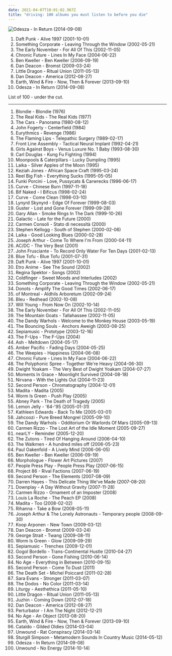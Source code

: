 ```yaml
---
date: 2021-04-07T10:01:02.967Z
title: "driving: 100 albums you must listen to before you die"
---
```

![Odesza - In Return (2014-09-08)](http://coverartarchive.org/release/352ed422-6ff3-45e4-ad0b-60d7111ca67a/8241101268-500.jpg "Odesza - In Return (2014-09-08)")
<ol class="albums">
<li data-cover="http://coverartarchive.org/release/cc85b1de-cf7e-3241-9022-fea31857beab/16360798338-500.jpg" data-tags="electronic, electronica, french, electro, house, live, daft punk" role="button">Daft Punk - Alive 1997 (2001-10-01)</li>
<li data-cover="http://coverartarchive.org/release/2dac1fd4-94ec-390a-985d-c7440c647a99/11024423754-500.jpg" data-tags="piano rock" role="button">Something Corporate - Leaving Through the Window (2002-05-21)</li>
<li data-cover="http://coverartarchive.org/release/3895df67-624a-40ac-b5f7-db66bebff818/11597682469-500.jpg" data-tags="emo, indie rock, indie" role="button">The Early November - For All Of This (2002-11-05)</li>
<li data-cover="http://coverartarchive.org/release/234140bb-6fb4-4672-88a1-a79f2b6b3530/15104527471-500.jpg" data-tags="indie, rock, alternative, alternative rock, indie rock, driving, punk rock, pop punk, game, burnout 3, chronic future, oh dear my face has melted" role="button">Chronic Future - Lines In My Face (2004-06-22)</li>
<li data-cover="https://img.discogs.com/a9-NuRnMchaB4Nxk4oZYnJdkC6o=/fit-in/599x589/filters:strip_icc():format(jpeg):mode_rgb():quality(90)/discogs-images/R-3393470-1328660443.jpeg.jpg" data-tags="indie, rock, indie rock, singer-songwriter" role="button">Ben Kweller - Ben Kweller (2006-09-19)</li>
<li data-cover="http://coverartarchive.org/release/3bb79800-0644-4e8d-8274-0775a74de3ad/3302404966-500.jpg" data-tags="experimental" role="button">Dan Deacon - Bromst (2009-03-24)</li>
<li data-cover="https://img.discogs.com/SmWzFHMp4iRkXEpAx0Oc-PKF90I=/fit-in/450x453/filters:strip_icc():format(jpeg):mode_rgb():quality(90)/discogs-images/R-3033588-1312713162.jpeg.jpg" data-tags="trip-hop" role="button">Little Dragon - Ritual Union (2011-05-13)</li>
<li data-cover="https://img.discogs.com/SialTdLqfIVngta-WfhyvKRLeMw=/fit-in/600x600/filters:strip_icc():format(jpeg):mode_rgb():quality(90)/discogs-images/R-3826540-1345940532-4427.jpeg.jpg" data-tags="electronica, indie, experimental, indie electronic, epic, driving, intense, eclectic, 10s, baltimore, domino, wham city, builds, kaleidoscopic, dan deacon, wfmu heavily played records, 05-mediocre" role="button">Dan Deacon - America (2012-08-27)</li>
<li data-cover="http://coverartarchive.org/release/e1798dd8-58db-493a-bcec-ea3846ca6188/5116190233-500.jpg" data-tags="soul, funk, melodic, driving, energetic, summer, spiritual, reflection, uplifting, male vocalists, sophisticated, cerebral, summery, earth, celebration, celebratory, exuberant, empowerment, soothing, joyous, bright, theatrical" role="button">Earth, Wind & Fire - Now, Then & Forever (2013-09-10)</li>
<li data-cover="http://coverartarchive.org/release/352ed422-6ff3-45e4-ad0b-60d7111ca67a/8241101268-500.jpg" data-tags="electronic, electronica, indie electronic, driving, energetic, summer, confident, hypnotic, light, summery, slick, stylish, lively, day driving, boisterous, hanging out, 1 raz" role="button">Odesza - In Return (2014-09-08)</li>
</ol>
List of 100 - under the cut.
<!-- more -->

_________________

<ol class="albums">
<li data-cover="https://img.discogs.com/TTbl36u_Wg-E_n456nlMIIH-IZk=/fit-in/539x524/filters:strip_icc():format(jpeg):mode_rgb():quality(90)/discogs-images/R-5206907-1387464553-4020.jpeg.jpg" data-tags="new wave, female vocalists" role="button">
Blondie - Blondie (1976)
</li>
<li data-cover="https://img.discogs.com/9zG8vaAuIJzS6sB9WhErPbwIPOA=/fit-in/600x595/filters:strip_icc():format(jpeg):mode_rgb():quality(90)/discogs-images/R-1081082-1480094319-3225.jpeg.jpg" data-tags="classic rock, punk, power pop, driving, energetic, passionate, intense, aggressive, freewheeling, uncompromising, raucous, fun, uplifting, strong, playful, anthemic, powerful, rebellious, rollicking, passion, joyous, humorous, cathartic, bright, motivation, rowdy, messy, american punk, brash, street-smart, hanging out, rambunctious, bravado, extroverted, tough, iveldie best of 1977" role="button">
The Real Kids - The Real Kids (1977)
</li>
<li data-cover="http://coverartarchive.org/release/7e5f45e4-f449-4329-97c9-ca364cd89fbd/5449314458-500.jpg" data-tags="80s, new wave" role="button">
The Cars - Panorama (1980-08-12)
</li>
<li data-cover="https://via.placeholder.com/450" data-tags="classic rock" role="button">
John Fogerty - Centerfield (1984)
</li>
<li data-cover="http://coverartarchive.org/release/5611b3b5-28ab-3ff1-adb0-187bba7567b3/22896262801-500.jpg" data-tags="80s, new wave, pop" role="button">
Eurythmics - Revenge (1986)
</li>
<li data-cover="http://coverartarchive.org/release/6aeb6734-4a65-4efd-86da-b6da33bf8f0c/13921894639-500.jpg" data-tags="rock, 80s, alternative, alternative rock, restless" role="button">
The Flaming Lips - Telepathic Surgery (1989-02-17)
</li>
<li data-cover="http://coverartarchive.org/release/b6416c39-19d4-3a82-bb78-f422b864d45c/2331370971-500.jpg" data-tags="industrial" role="button">
Front Line Assembly - Tactical Neural Implant (1992-04-21)
</li>
<li data-cover="http://coverartarchive.org/release/8a4781c1-2032-4897-a21c-037f4b4ff689/13364636275-500.jpg" data-tags="post-hardcore, 90s" role="button">
Girls Against Boys - Venus Luxure No. 1 Baby (1993-08-30)
</li>
<li data-cover="https://img.discogs.com/3lpyDWjqWWsui9IKG-zFVMbmbD4=/fit-in/499x500/filters:strip_icc():format(jpeg):mode_rgb():quality(90)/discogs-images/R-1334978-1287508806.jpeg.jpg" data-tags="disco, funk" role="button">
Carl Douglas - Kung Fu Fighting (1994)
</li>
<li data-cover="https://img.discogs.com/-ZYspS-qfNWyE-pI3hTgoY_v1Uo=/fit-in/600x606/filters:strip_icc():format(jpeg):mode_rgb():quality(90)/discogs-images/R-2534229-1600886937-4620.jpeg.jpg" data-tags="my favs" role="button">
Moonpools & Caterpillars - Lucky Dumpling (1995)
</li>
<li data-cover="http://coverartarchive.org/release/3d3df7f0-fc34-4d03-9f86-946026001551/18280945774-500.jpg" data-tags="trip-hop, experimental, psychedelic" role="button">
Laika - Silver Apples of the Moon (1995)
</li>
<li data-cover="https://img.discogs.com/HwiLYCSTMn4o0E20DfK1FJC8qdI=/fit-in/600x594/filters:strip_icc():format(jpeg):mode_rgb():quality(90)/discogs-images/R-2454441-1284968060.jpeg.jpg" data-tags="funk" role="button">
Keziah Jones - African Space Craft (1995-03-24)
</li>
<li data-cover="http://coverartarchive.org/release/7237af3e-56ec-4b3d-9f90-89cf40b273ab/17552180567-500.jpg" data-tags="ska, ska punk" role="button">
Reel Big Fish - Everything Sucks (1995-05-05)
</li>
<li data-cover="http://coverartarchive.org/release/adf858c9-0a5b-46fd-9cb7-c38e7dd830cd/10315033497-500.jpg" data-tags="downtempo, ninja tune" role="button">
Funki Porcini - Love, Pussycats & Carwrecks (1996-06-17)
</li>
<li data-cover="http://coverartarchive.org/release/18711392-6de1-4aff-9f76-7e63f5726423/23767760876-500.jpg" data-tags="shoegaze, good cd" role="button">
Curve - Chinese Burn (1997-11-18)
</li>
<li data-cover="http://coverartarchive.org/release/6f47e641-aa91-4a9d-af30-82d83514889b/9710682175-500.jpg" data-tags="alternative rock" role="button">
Bif Naked - I Bificus (1998-02-24)
</li>
<li data-cover="http://coverartarchive.org/release/92b4a8cc-f063-4230-9756-bfd661ceb311/7947429386-500.jpg" data-tags="shoegaze" role="button">
Curve - Come Clean (1998-03-10)
</li>
<li data-cover="https://via.placeholder.com/450" data-tags="southern rock" role="button">
Lynyrd Skynyrd - Edge Of Forever (1999-08-03)
</li>
<li data-cover="https://img.discogs.com/nHTpM2iNFe_ieR9WlIT7WYck7WY=/fit-in/600x595/filters:strip_icc():format(jpeg):mode_rgb():quality(90)/discogs-images/R-7860499-1589151037-6233.jpeg.jpg" data-tags="guster" role="button">
Guster - Lost and Gone Forever (1999-09-28)
</li>
<li data-cover="http://coverartarchive.org/release/c06aedd5-91c0-4e7d-bd62-37f387811147/22501129211-500.jpg" data-tags="country" role="button">
Gary Allan - Smoke Rings In The Dark (1999-10-26)
</li>
<li data-cover="http://coverartarchive.org/release/ce798ecf-4694-48a8-869e-b852d283cd8a/21926102762-500.jpg" data-tags="funk, summer" role="button">
Galactic - Late for the Future (2000)
</li>
<li data-cover="https://img.discogs.com/MHeXUwrk37HLThS3wt7466t8e0s=/fit-in/300x300/filters:strip_icc():format(jpeg):mode_rgb():quality(90)/discogs-images/R-9510569-1481830927-4514.jpeg.jpg" data-tags="rock, female vocalists, italy, musica italiana, italianigdchill" role="button">
Carmen Consoli - Stato di necessità (2000)
</li>
<li data-cover="https://img.discogs.com/xzr6-eHBKJCmll5-Oht0O8YBdYM=/fit-in/200x200/filters:strip_icc():format(jpeg):mode_rgb():quality(90)/discogs-images/R-3420508-1329729084.jpeg.jpg" data-tags="easy listening, driving, acoustic guitar, embarrassing, nice melody" role="button">
Stephen Kellogg - South of Stephen (2000-02-06)
</li>
<li data-cover="http://coverartarchive.org/release/80f877df-0922-4e4b-91d6-d791f375384d/18280985415-500.jpg" data-tags="trip-hop" role="button">
Laika - Good Looking Blues (2000-02-28)
</li>
<li data-cover="https://img.discogs.com/YsYJ1MswHU-DrIt0KyC-Pne63qY=/fit-in/300x300/filters:strip_icc():format(jpeg):mode_rgb():quality(90)/discogs-images/R-3446335-1330708132.jpeg.jpg" data-tags="indie, 20 favorite albums of 2000" role="button">
Joseph Arthur - Come To Where I'm From (2000-04-11)
</li>
<li data-cover="http://coverartarchive.org/release/70c071e9-8d39-42a1-b6f1-ccf992f9216d/1368793994-500.jpg" data-tags="hard rock" role="button">
AC/DC - The Very Best (2001)
</li>
<li data-cover="http://coverartarchive.org/release/d5f20f95-7347-4479-97e4-57046bc24d00/20385600250-500.jpg" data-tags="alternative, rock" role="button">
John Frusciante - To Record Only Water For Ten Days (2001-02-13)
</li>
<li data-cover="https://img.discogs.com/Cky01Q9wxmJ8Rj6MIFiOze-XObY=/fit-in/467x466/filters:strip_icc():format(jpeg):mode_rgb():quality(90)/discogs-images/R-4736572-1373878722-8763.jpeg.jpg" data-tags="usa, driving, american, west coast, american artist, artists who are lastfm users, elektro target, coma, climax, us indie, the music maker society, american bands, american brilliance, west coast sound, american indie, usa artists, us independent, autumn tapes, gling-gling, fondation, us-american, american dream, american singer, west coast underground, west-coast, antropological, atmospheres, usa music, west coast chill, us american, drivingfast, usa underground, bengt, chaotisch holistisch, american vocalists, cruto, amercian band, climat, from fh library 120617, adult swim bump" role="button">
Blue Tofu - Blue Tofu (2001-07-31)
</li>
<li data-cover="http://coverartarchive.org/release/cc85b1de-cf7e-3241-9022-fea31857beab/16360798338-500.jpg" data-tags="electronic, electronica, french, electro, house, live, daft punk" role="button">
Daft Punk - Alive 1997 (2001-10-01)
</li>
<li data-cover="https://img.discogs.com/dps5Bn42ItxNyjxhgZjSaAQqnOs=/fit-in/600x542/filters:strip_icc():format(jpeg):mode_rgb():quality(90)/discogs-images/R-514474-1513535165-8040.jpeg.jpg" data-tags="chillout" role="button">
Etro Anime - See The Sound (2002)
</li>
<li data-cover="http://coverartarchive.org/release/fcb8a3df-61cc-450e-9c9a-fbcfddffae84/16146902869-500.jpg" data-tags="piano, female vocalists" role="button">
Regina Spektor - Songs (2002)
</li>
<li data-cover="https://img.discogs.com/gbKYng8efPjl80xQ3aZPSzCWf40=/fit-in/600x602/filters:strip_icc():format(jpeg):mode_rgb():quality(90)/discogs-images/R-376771-1189761373.jpeg.jpg" data-tags="driving, artists who are lastfm users, elektro target, pixies palace, coma, climax, autumn tapes, gling-gling, fondation, antropological, atmospheres, drivingfast, bengt, chaotisch holistisch, cruto, climat, from fh library 120617, adult swim bump" role="button">
Coldfinger - Sweet Moods and Interludes (2002)
</li>
<li data-cover="http://coverartarchive.org/release/2dac1fd4-94ec-390a-985d-c7440c647a99/11024423754-500.jpg" data-tags="piano rock" role="button">
Something Corporate - Leaving Through the Window (2002-05-21)
</li>
<li data-cover="https://img.discogs.com/1cA3MypwKsN3w3u1d58JrFz3ZFY=/fit-in/600x590/filters:strip_icc():format(jpeg):mode_rgb():quality(90)/discogs-images/R-2300572-1582544842-7845.jpeg.jpg" data-tags="punk rock" role="button">
Donots - Amplify The Good Times (2002-06-17)
</li>
<li data-cover="https://img.discogs.com/0f36ac86c54fe502a205affaefeae52f092904f2/images/spacer.gif" data-tags="indie pop" role="button">
of Montreal - Aldhils Arboretum (2002-09-24)
</li>
<li data-cover="https://img.discogs.com/Zmp-sS15xVVj0jWay4oL947_BHM=/fit-in/500x500/filters:strip_icc():format(jpeg):mode_rgb():quality(90)/discogs-images/R-1069055-1363832035-9482.jpeg.jpg" data-tags="driving, discoverockult, just another folk singer" role="button">
Bleu - Redhead (2002-10-08)
</li>
<li data-cover="http://coverartarchive.org/release/9c9e914a-3bb5-44c4-ad1e-b821a835c553/8940559156-500.jpg" data-tags="will young, uk number one" role="button">
Will Young - From Now On (2002-10-14)
</li>
<li data-cover="http://coverartarchive.org/release/3895df67-624a-40ac-b5f7-db66bebff818/11597682469-500.jpg" data-tags="emo, indie rock, indie" role="button">
The Early November - For All Of This (2002-11-05)
</li>
<li data-cover="http://coverartarchive.org/release/d2a314ab-986e-40af-8cab-04806ab68ce9/7927220552-500.jpg" data-tags="indie" role="button">
The Mountain Goats - Tallahassee (2002-11-05)
</li>
<li data-cover="http://coverartarchive.org/release/3bec09fb-e6fd-47d9-8ddd-3da4ed2d343b/6596301976-500.jpg" data-tags="indie, rock" role="button">
The Dandy Warhols - Welcome to the Monkey House (2003-05-19)
</li>
<li data-cover="http://coverartarchive.org/release/e74f1592-5754-4f17-a32e-371f3b36f808/3374084977-500.jpg" data-tags="punk rock" role="button">
The Bouncing Souls - Anchors Aweigh (2003-08-25)
</li>
<li data-cover="http://coverartarchive.org/release/7699cadb-b69e-4f39-a8a3-3f72487a35db/8018314646-500.jpg" data-tags="danish, denmark, copenhagen, europe, european, skandinavian music, skandinavian" role="button">
Sepiamusic - Prototype (2003-12-16)
</li>
<li data-cover="http://coverartarchive.org/release/9e061614-d6a8-4241-a9f1-455e5b6b7949/9371082074-500.jpg" data-tags="rock, punk, driving, punk rock, game, happy punk, burnout 3" role="button">
The F-Ups - The F-Ups (2004)
</li>
<li data-cover="https://img.discogs.com/cSo9p53NF-1J1og6RCZSykGIP_Q=/fit-in/600x600/filters:strip_icc():format(jpeg):mode_rgb():quality(90)/discogs-images/R-853983-1292698933.jpeg.jpg" data-tags="rock, alternative rock" role="button">
Ash - Meltdown (2004-05-17)
</li>
<li data-cover="https://img.discogs.com/_2T-AP5zvrWQ1wXJ1ztgaxsXAuE=/fit-in/500x500/filters:strip_icc():format(jpeg):mode_rgb():quality(90)/discogs-images/R-2046924-1406744657-7335.jpeg.jpg" data-tags="emo" role="button">
Amber Pacific - Fading Days (2004-05-25)
</li>
<li data-cover="http://coverartarchive.org/release/250bd2dc-a9e8-4c50-9b3d-7863a0efc6d2/3457679280-500.jpg" data-tags="indie" role="button">
The Weepies - Happiness (2004-06-08)
</li>
<li data-cover="http://coverartarchive.org/release/234140bb-6fb4-4672-88a1-a79f2b6b3530/15104527471-500.jpg" data-tags="indie, rock, alternative, alternative rock, indie rock, driving, punk rock, pop punk, game, burnout 3, chronic future, oh dear my face has melted" role="button">
Chronic Future - Lines In My Face (2004-06-22)
</li>
<li data-cover="https://img.discogs.com/E6pbmZw0hjcDDEWK-4cnh59Z1ME=/fit-in/400x400/filters:strip_icc():format(jpeg):mode_rgb():quality(90)/discogs-images/R-768369-1156795800.jpeg.jpg" data-tags="symphonic pop, alternative, rock" role="button">
The Polyphonic Spree - Together We're Heavy (2004-06-30)
</li>
<li data-cover="http://coverartarchive.org/release/b6a051b4-1a1e-4c33-a1e5-0ea6e920a13f/15062499623-500.jpg" data-tags="honky tonk" role="button">
Dwight Yoakam - The Very Best of Dwight Yoakam (2004-07-27)
</li>
<li data-cover="https://via.placeholder.com/450" data-tags="alternative rock, emo" role="button">
Moments In Grace - Moonlight Survived (2004-08-18)
</li>
<li data-cover="http://coverartarchive.org/release/bc38ef5f-de82-4fe7-9646-72feb62e0cca/5930393750-500.jpg" data-tags="grunge" role="button">
Nirvana - With the Lights Out (2004-11-23)
</li>
<li data-cover="http://coverartarchive.org/release/9116916f-8cff-4cfd-ae37-f0d72f38e3ce/20696522059-500.jpg" data-tags="driving, artists who are lastfm users, elektro target, pixies palace, coma, climax, the music maker society, autumn tapes, gling-gling, fondation, antropological, atmospheres, drivingfast, bengt, chaotisch holistisch, cruto, climat, from fh library 120617, adult swim bump" role="button">
Second Person - Chromatography (2004-12-01)
</li>
<li data-cover="https://img.discogs.com/RHxAlGD6JYsqY4Jtb_4syeuAASk=/fit-in/600x600/filters:strip_icc():format(jpeg):mode_rgb():quality(90)/discogs-images/R-635491-1141470643.jpeg.jpg" data-tags="ambient, downbeat" role="button">
Madita - Madita (2005)
</li>
<li data-cover="http://coverartarchive.org/release/05364e0b-71b9-4c03-af45-57063529ee3a/16156281796-500.jpg" data-tags="electronica, trip-hop, downtempo, electro, driving, trip hop, synth-pop, visions, check this out, totec radio, artists who are lastfm users, angura kei, 2 s34rch, elektro target, psyhaus, pixies palace, chez musinum, central point, acquire, asot, coma, climax, fractal, the music maker society, ion b chill station, network, soundscapers, wantlist, aeo, eremuse - sgististj, eremuse - sgjstistj, autumn tapes, gling-gling, fondation, free mp3 artist radio, freelosophy, antropological, atmospheres, driving on a summer night, drivingfast, algebraic, dxsfx, bengt, eyelid tones, chaotisch holistisch, archange08, cruto, 1106fh, rainforest music on your internet radio, qwerty101-dt, climat, yahshua, metamorphosis: brainchildliving sacrificecircle of dust, bahia oawi, ephesians, does allah have a penis, bluebellinbloom library, 1111fh, 19 rem 120803, mysticplaces, from fh library 120617, fh 12 gj, enos, rcg-d, adult swim bump, ag set 2 will angels light, artists who are lastfm user" role="button">
Worm Is Green - Push Play (2005)
</li>
<li data-cover="http://coverartarchive.org/release/284872c2-e45f-48e1-a566-e8dfc2e4c7b8/9147489086-500.jpg" data-tags="steampunk" role="button">
Abney Park - The Death of Tragedy (2005)
</li>
<li data-cover="http://coverartarchive.org/release/cbb9cd2c-6cb4-34f6-b0cc-cd8cc63bf06d/3431742462-500.jpg" data-tags="electronica" role="button">
Lemon Jelly - '64-'95 (2005-01-31)
</li>
<li data-cover="http://coverartarchive.org/release/d1cd87a1-5dac-483d-b330-1c6ed2549ae1/5262868955-500.jpg" data-tags="canadian, alt-country" role="button">
Kathleen Edwards - Back To Me (2005-03-01)
</li>
<li data-cover="https://img.discogs.com/mZC2N0gM-D6RU0aXIGNXVeVufRc=/fit-in/500x500/filters:strip_icc():format(jpeg):mode_rgb():quality(90)/discogs-images/R-538101-1131719441.jpeg.jpg" data-tags="electronic, electronica, female vocalists, grime, dubstep, idm, driving, bounce, drum n bass, broken beat, 00s, dubby, welcome, boom, flow, neu, wonk, magic female voice, futurefunk, futuredub, supersexy, blazin, fusion festival 2008, metro dub, future-reach, electro ragga, fusion 2008" role="button">
Jahcoozi - Pure Breed Mongrel (2005-09-10)
</li>
<li data-cover="https://img.discogs.com/Rs68w-iqLhjFtZ2I1jAa-YDRND8=/fit-in/595x585/filters:strip_icc():format(jpeg):mode_rgb():quality(90)/discogs-images/R-1486917-1362516943-6261.jpeg.jpg" data-tags="alternative" role="button">
The Dandy Warhols - Odditorium Or Warlords Of Mars (2005-09-13)
</li>
<li data-cover="http://coverartarchive.org/release/f8d349b4-3deb-40a6-a31f-2a2d2f72ef15/20409852155-500.jpg" data-tags="driving, artists who are lastfm users, pixies palace, coma, climax, autumn tapes, gling-gling, fondation, antropological, atmospheres, drivingfast, bengt, chaotisch holistisch, cruto, climat, from fh library 120617, adult swim bump" role="button">
Carmen Rizzo - The Lost Art of the Idle Moment (2005-09-27)
</li>
<li data-cover="https://img.discogs.com/NlX4zJoTR2sYMrbZgU1A1AY_5Ms=/fit-in/252x252/filters:strip_icc():format(jpeg):mode_rgb():quality(90)/discogs-images/R-703064-1149606048.jpeg.jpg" data-tags="ambient" role="button">
nearLY - Reminder (2005-12-20)
</li>
<li data-cover="https://img.discogs.com/oDxJEoE9sykN0vjZ-9oiogwalmk=/fit-in/598x600/filters:strip_icc():format(jpeg):mode_rgb():quality(90)/discogs-images/R-1389556-1376823938-1278.jpeg.jpg" data-tags="indie, indie rock, rock" role="button">
The Zutons - Tired Of Hanging Around (2006-04-10)
</li>
<li data-cover="http://coverartarchive.org/release/2c8efc87-84d5-4519-8898-934c82c6bf46/7863829609-500.jpg" data-tags="indie, rock, record collection, for melancholy days, rainy summer days" role="button">
The Walkmen - A hundred miles off (2006-05-23)
</li>
<li data-cover="http://coverartarchive.org/release/689f013e-f404-31a6-8c86-b01e1f8b3ca4/8252727529-500.jpg" data-tags="trance, dance" role="button">
Paul Oakenfold - A Lively Mind (2006-06-05)
</li>
<li data-cover="https://img.discogs.com/a9-NuRnMchaB4Nxk4oZYnJdkC6o=/fit-in/599x589/filters:strip_icc():format(jpeg):mode_rgb():quality(90)/discogs-images/R-3393470-1328660443.jpeg.jpg" data-tags="indie, rock, indie rock, singer-songwriter" role="button">
Ben Kweller - Ben Kweller (2006-09-19)
</li>
<li data-cover="https://img.discogs.com/dGdox-0bmGGIamS2dcj4CouumpA=/fit-in/500x500/filters:strip_icc():format(jpeg):mode_rgb():quality(90)/discogs-images/R-1148816-1224022516.jpeg.jpg" data-tags="driving, artists who are lastfm users, elektro target, pixies palace, coma, climax, autumn tapes, gling-gling, fondation, antropological, drivingfast, bengt, chaotisch holistisch, cruto, climat, from fh library 120617, adult swim bump" role="button">
Morphologue - Flower Art Pictures (2007)
</li>
<li data-cover="https://img.discogs.com/mELP5WbhpRGN56bzrSpfJFmlQKw=/fit-in/340x340/filters:strip_icc():format(jpeg):mode_rgb():quality(90)/discogs-images/R-1001165-1183459028.jpeg.jpg" data-tags="driving, look into, artists who are lastfm users, elektro target, the noise inside my head, coma, climax, the music maker society, landscape, the arctic circle, analog synth, super hot, voyage, autumn tapes, gling-gling, fondation, grape nuts, antropological, atmospheres, the evening shadows, home collection, vokal, drivingfast, mikrolux, moving music, my mind is going, tag set 2 will angels light, strangefruit, varietist-loved-tracks, the incredible independence, im mittelalter, bengt, chaotisch holistisch, cruto, transsnuje, kompilacija obala, climat, ice cream cone cereal, from fh library 120617, adult swim bump" role="button">
People Press Play - People Press Play (2007-06-15)
</li>
<li data-cover="http://coverartarchive.org/release/51ad8b1b-c7e2-41ea-9878-b022f3fb7e71/15856379118-500.jpg" data-tags="christian" role="button">
Project 86 - Rival Factions (2007-06-19)
</li>
<li data-cover="http://coverartarchive.org/release/2ea40371-834b-4146-b162-6196aed47976/20696528328-500.jpg" data-tags="pixies palace" role="button">
Second Person - The Elements (2007-08-09)
</li>
<li data-cover="https://img.discogs.com/BoGbyy7Do1JUgre77BV5uJ9F9ZQ=/fit-in/600x596/filters:strip_icc():format(jpeg):mode_rgb():quality(90)/discogs-images/R-1046299-1431906056-3192.jpeg.jpg" data-tags="australian, pop" role="button">
Darren Hayes - This Delicate Thing We've Made (2007-08-20)
</li>
<li data-cover="http://coverartarchive.org/release/72fefb3e-5569-4b06-961f-c87517bc68d5/5929535464-500.jpg" data-tags="rock, alternative, driving, energetic, modern rock, active" role="button">
Downplay - A Day Without Gravity (2007-11-28)
</li>
<li data-cover="http://coverartarchive.org/release/0faf2315-889a-4d45-aa80-203df4886364/8722452001-500.jpg" data-tags="driving, artists who are lastfm users, pixies palace, coma, climax, autumn tapes, gling-gling, fondation, antropological, atmospheres, drivingfast, bengt, chaotisch holistisch, cruto, climat, from fh library 120617, adult swim bump" role="button">
Carmen Rizzo - Ornament of an Imposter (2008)
</li>
<li data-cover="https://img.discogs.com/S6wyMTC5jYMgsDeD090D8AonW9M=/fit-in/480x480/filters:strip_icc():format(jpeg):mode_rgb():quality(90)/discogs-images/R-1359902-1212703426.jpeg.jpg" data-tags="electronic, house, french house, samples" role="button">
Louis La Roche - The Peach EP (2008)
</li>
<li data-cover="https://img.discogs.com/0JKDEq5NL8N3oIjylBAY3koqXuE=/fit-in/600x600/filters:strip_icc():format(jpeg):mode_rgb():quality(90)/discogs-images/R-1803369-1300760235.jpeg.jpg" data-tags="trip-hop, sex-hop, i love all the songs" role="button">
Madita - Too (2008-02-02)
</li>
<li data-cover="https://img.discogs.com/aG0xW9kuUBlvS88P2Jy2GLp8GTI=/fit-in/586x452/filters:strip_icc():format(jpeg):mode_rgb():quality(90)/discogs-images/R-3754217-1344259198-7085.jpeg.jpg" data-tags="pop" role="button">
Rihanna - Take a Bow (2008-05-11)
</li>
<li data-cover="https://img.discogs.com/mNovOsKLUbxfqUZVtX2jMXz4Euc=/fit-in/600x591/filters:strip_icc():format(jpeg):mode_rgb():quality(90)/discogs-images/R-1528141-1298984877.jpeg.jpg" data-tags="chillout, rock, alternative, alternative rock, indie rock, singer-songwriter, guitar, driving, american, excellent, modern rock, 00s, love the lyrics, shake it, happiness, voices, essential, 00s indie, 00s rock, so great, on a cloud, 00s alternative, joseph arthur and the lonely astronauts, temporary people" role="button">
Joseph Arthur & The Lonely Astronauts - Temporary people (2008-09-30)
</li>
<li data-cover="http://coverartarchive.org/release/0cc77a41-0638-41dd-8bb6-925d46ba5b09/5946153630-500.jpg" data-tags="driving, finnish, suomi, idols, idol, makes me smile" role="button">
Koop Arponen - New Town (2009-03-12)
</li>
<li data-cover="http://coverartarchive.org/release/3bb79800-0644-4e8d-8274-0775a74de3ad/3302404966-500.jpg" data-tags="experimental" role="button">
Dan Deacon - Bromst (2009-03-24)
</li>
<li data-cover="http://coverartarchive.org/release/7ecb520a-f550-4e7b-9af2-aa809d9fc9cf/28534504960-500.jpg" data-tags="country, driving, my country" role="button">
George Strait - Twang (2009-08-11)
</li>
<li data-cover="https://img.discogs.com/QMOYlTkRhmxJpb20kBAhui_oeRo=/fit-in/166x166/filters:strip_icc():format(jpeg):mode_rgb():quality(90)/discogs-images/R-1951437-1254591927.png.jpg" data-tags="driving, visions, check this out, totec radio, artists who are lastfm users, 2 s34rch, elektro target, psyhaus, pixies palace, chez musinum, central point, acquire, coma, climax, fractal, the music maker society, ion b chill station, network, soundscapers, aeo, eremuse - sgististj, eremuse - sgjstistj, autumn tapes, gling-gling, fondation, free mp3 artist radio, freelosophy, antropological, atmospheres, driving on a summer night, drivingfast, algebraic, dxsfx, bengt, eyelid tones, chaotisch holistisch, archange08, cruto, 1106fh, rainforest music on your internet radio, qwerty101-dt, climat, yahshua, metamorphosis: brainchildliving sacrificecircle of dust, bahia oawi, ephesians, does allah have a penis, bluebellinbloom library, 1111fh, 19 rem 120803, mysticplaces, from fh library 120617, fh 12 gj, enos, rcg-d, adult swim bump, ag set 2 will angels light, artists who are lastfm user" role="button">
Worm Is Green - Glow (2009-09-29)
</li>
<li data-cover="http://coverartarchive.org/release/f83dfa74-66dc-43de-9a7f-7229b7e87a31/8018465977-500.jpg" data-tags="europe, danish, denmark, european, copenhagen, skandinavian music, skandinavian" role="button">
Sepiamusic - Trenches (2009-12-01)
</li>
<li data-cover="http://coverartarchive.org/release/f9ca3e83-c109-457b-a950-0dd5a7a41cc0/10138329009-500.jpg" data-tags="gypsy punk" role="button">
Gogol Bordello - Trans-Continental Hustle (2010-04-27)
</li>
<li data-cover="https://img.discogs.com/IJKzSJCPyJWRjaAXxk1vCUQXhQM=/fit-in/600x600/filters:strip_icc():format(jpeg):mode_rgb():quality(90)/discogs-images/R-8539923-1463655237-6704.jpeg.jpg" data-tags="driving, quiet, demoscene, look into, artists who are lastfm users, elektro target, the noise inside my head, pixies palace, personal favorites, coma, climax, the music maker society, landscape, the arctic circle, robots have feelings too, analog synth, super hot, electglitchdubhop, voyage, autumn tapes, gling-gling, fondation, play along, questionmark, grape nuts, antropological, atmospheres, the evening shadows, home collection, vokal, drivingfast, mikrolux, moving music, my mind is going, tag set 2 will angels light, strangefruit, sonotone music, varietist-loved-tracks, the incredible independence, im mittelalter, bengt, chaotisch holistisch, cruto, transsnuje, kompilacija obala, ai-music, eremuse-nerometallico xzk, climat, ice cream cone cereal, from fh library 120617, pneumogaastriq, adult swim bump" role="button">
Second Person - Gone Fishing (2010-06-14)
</li>
<li data-cover="http://coverartarchive.org/release/aa29b9f3-4525-3982-9d4b-76c87f37a43b/2868845098-500.jpg" data-tags="noise rock" role="button">
No Age - Everything in Between (2010-09-15)
</li>
<li data-cover="https://img.discogs.com/IJKzSJCPyJWRjaAXxk1vCUQXhQM=/fit-in/600x600/filters:strip_icc():format(jpeg):mode_rgb():quality(90)/discogs-images/R-8539923-1463655237-6704.jpeg.jpg" data-tags="driving, artists who are lastfm users, elektro target, pixies palace, coma, climax, the music maker society, autumn tapes, gling-gling, fondation, antropological, atmospheres, drivingfast, bengt, chaotisch holistisch, cruto, climat, from fh library 120617, adult swim bump" role="button">
Second Person - Come To Dust (2011)
</li>
<li data-cover="http://coverartarchive.org/release/a773da9a-49fb-474a-b7eb-69a7ef21cbaa/4196286531-500.jpg" data-tags="indie, indietronica, driving, outsider, ninja tune, summer, not emo, if this were a pokemon i would catch it, reason why i love this band" role="button">
The Death Set - Michel Poiccard (2011-02-28)
</li>
<li data-cover="http://coverartarchive.org/release/bbe2cbba-e3ca-4d89-bc56-33546f43c5e5/4429299209-500.jpg" data-tags="country" role="button">
Sara Evans - Stronger (2011-03-07)
</li>
<li data-cover="https://img.discogs.com/MmgkrwzGFOAVoDmqZ8FGoG86ZBQ=/fit-in/510x510/filters:strip_icc():format(jpeg):mode_rgb():quality(90)/discogs-images/R-2767853-1300138017.jpeg.jpg" data-tags="folk" role="button">
The Dodos - No Color (2011-03-14)
</li>
<li data-cover="http://coverartarchive.org/release/216dc68b-c7db-4c5f-b054-753d6d3fd1d1/12911239802-500.jpg" data-tags="black metal, metal" role="button">
Liturgy - Aesthethica (2011-05-10)
</li>
<li data-cover="https://img.discogs.com/SmWzFHMp4iRkXEpAx0Oc-PKF90I=/fit-in/450x453/filters:strip_icc():format(jpeg):mode_rgb():quality(90)/discogs-images/R-3033588-1312713162.jpeg.jpg" data-tags="trip-hop" role="button">
Little Dragon - Ritual Union (2011-05-13)
</li>
<li data-cover="https://img.discogs.com/kZCNnmRIv0RA2OyukIYWjQlX5u4=/fit-in/600x503/filters:strip_icc():format(jpeg):mode_rgb():quality(90)/discogs-images/R-10992264-1507819725-2607.jpeg.jpg" data-tags="trip-hop, chillout, british, alternative, alternative rock, ambient, blues, mellow, aggressive, brit rock, 00s, alt rock, brit-pop, soundtrack, classic rock, nu jazz, hip-hop, electronic, electronica, indie, jazz, hip hop, pop, chill, rock, soul, instrumental, 80s, punk, grunge, hardcore, folk, new york, experimental, indie pop, indie rock, female vocalists, indie electronic, post-rock, downtempo, dub, singer-songwriter, progressive rock, usa, electro, dance, stoner rock, acoustic, new wave, experimental rock, easy listening, britpop, post-punk, funk, downbeat, turntablism, indietronica, shoegaze, canadian, idm, psychedelic, guitar, cover, lounge, 90s, driving, england, atmospheric, brooklyn, trip hop, avant-garde, american, funky, ninja tune, remix, instrumental hip-hop, instrumental hip hop, art rock, breakbeat, progressive, a cappella, smooth, melancholy, unique, favorite artists, nyc, space rock, chillosophy, indie-rock, melancholic" role="button">
Juzhin - Coming Down (2012-07-18)
</li>
<li data-cover="https://img.discogs.com/SialTdLqfIVngta-WfhyvKRLeMw=/fit-in/600x600/filters:strip_icc():format(jpeg):mode_rgb():quality(90)/discogs-images/R-3826540-1345940532-4427.jpeg.jpg" data-tags="electronica, indie, experimental, indie electronic, epic, driving, intense, eclectic, 10s, baltimore, domino, wham city, builds, kaleidoscopic, dan deacon, wfmu heavily played records, 05-mediocre" role="button">
Dan Deacon - America (2012-08-27)
</li>
<li data-cover="http://coverartarchive.org/release/9e5a07b1-5220-4b75-99d1-53fc523f295c/12034448026-500.jpg" data-tags="synthwave, electronic" role="button">
Perturbator - I Am The Night (2012-12-21)
</li>
<li data-cover="https://img.discogs.com/umXfJv61kxQ-vxnu8JRbRbyEkm0=/fit-in/594x600/filters:strip_icc():format(jpeg):mode_rgb():quality(90)/discogs-images/R-4833606-1377092415-6423.jpeg.jpg" data-tags="indie rock" role="button">
No Age - An Object (2013-08-20)
</li>
<li data-cover="http://coverartarchive.org/release/e1798dd8-58db-493a-bcec-ea3846ca6188/5116190233-500.jpg" data-tags="soul, funk, melodic, driving, energetic, summer, spiritual, reflection, uplifting, male vocalists, sophisticated, cerebral, summery, earth, celebration, celebratory, exuberant, empowerment, soothing, joyous, bright, theatrical" role="button">
Earth, Wind & Fire - Now, Then & Forever (2013-09-10)
</li>
<li data-cover="http://coverartarchive.org/release/19d84398-8ae0-4c91-bfaf-367dc6855e51/10243073371-500.jpg" data-tags="driving, quiet, demoscene, look into, artists who are lastfm users, elektro target, the noise inside my head, pixies palace, personal favorites, coma, climax, the music maker society, landscape, the arctic circle, robots have feelings too, analog synth, super hot, voyage, autumn tapes, gling-gling, fondation, play along, questionmark, grape nuts, antropological, atmospheres, the evening shadows, home collection, vokal, drivingfast, mikrolux, moving music, my mind is going, tag set 2 will angels light, strangefruit, varietist-loved-tracks, the incredible independence, im mittelalter, bengt, chaotisch holistisch, cruto, transsnuje, kompilacija obala, climat, ice cream cone cereal, from fh library 120617, pneumogaastriq, adult swim bump" role="button">
Cataldo - Gilded Oldies (2014-03-04)
</li>
<li data-cover="http://coverartarchive.org/release/c9146782-f9b6-4832-88d2-0e21610d247a/9424162163-500.jpg" data-tags="indie rock, dark, driving, late night, water, crunchy, confrontational, introspection, raucous, earthy, war, post-hardcore, grim, pain, breakup, powerful, forgiveness, exuberant, bleak, cathartic, noise-rock, visceral, ramshackle, angst-ridden, knotty, serious, relationships, reissue, conflict" role="button">
Unwound - Rat Conspiracy (2014-03-14)
</li>
<li data-cover="http://coverartarchive.org/release/75b47e43-6fe1-4262-93b9-4bf6af5cb03a/7315989070-500.jpg" data-tags="country" role="button">
Sturgill Simpson - Metamodern Sounds In Country Music (2014-05-12)
</li>
<li data-cover="http://coverartarchive.org/release/352ed422-6ff3-45e4-ad0b-60d7111ca67a/8241101268-500.jpg" data-tags="electronic, electronica, indie electronic, driving, energetic, summer, confident, hypnotic, light, summery, slick, stylish, lively, day driving, boisterous, hanging out, 1 raz" role="button">
Odesza - In Return (2014-09-08)
</li>
<li data-cover="http://coverartarchive.org/release/6bd02ec4-739c-4652-a6b7-fa1187381fc8/8017939208-500.jpg" data-tags="indie rock, dark, driving, late night, water, crunchy, confrontational, introspection, raucous, earthy, war, post-hardcore, grim, pain, breakup, powerful, forgiveness, exuberant, bleak, cathartic, noise-rock, visceral, ramshackle, angst-ridden, knotty, serious, relationships, conflict" role="button">
Unwound - No Energy (2014-10-14)
</li>
</ol>